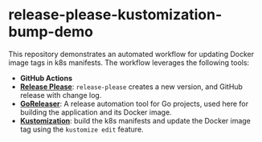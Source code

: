 # release-please-kustomization-bump-demo

This repository demonstrates an automated workflow for updating Docker image tags in k8s manifests. The workflow leverages the following tools:

- **GitHub Actions**
- [**Release Please**](https://github.com/googleapis/release-please): `release-please` creates a new version, and GitHub release with change log.
- [**GoReleaser**](https://goreleaser.com/): A release automation tool for Go projects, used here for building the application and its Docker image.
- [**Kustomization**](https://kustomize.io/): build the k8s manifests and update the Docker image tag using the `kustomize edit` feature.
